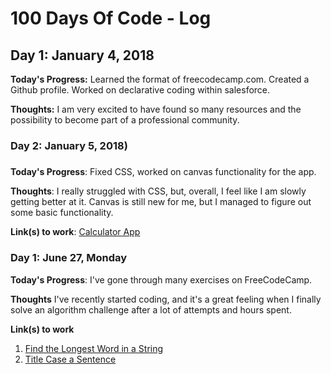 # 100 Days Of Code - Log

<!--### Day 0: February 30, 2016 (Example 1)
##### (delete me or comment me out)-->
## Day 1: January 4, 2018 ##

**Today's Progress:** Learned the format of freecodecamp.com. Created a Github profile. Worked on declarative coding within salesforce.

**Thoughts:** I am very excited to have found so many resources and the possibility to become part of a professional community.

### Day 2: January 5, 2018)
#####

**Today's Progress**: Fixed CSS, worked on canvas functionality for the app.

**Thoughts**: I really struggled with CSS, but, overall, I feel like I am slowly getting better at it. Canvas is still new for me, but I managed to figure out some basic functionality.

**Link(s) to work**: [Calculator App](http://www.example.com)


### Day 1: June 27, Monday

**Today's Progress**: I've gone through many exercises on FreeCodeCamp.

**Thoughts** I've recently started coding, and it's a great feeling when I finally solve an algorithm challenge after a lot of attempts and hours spent.

**Link(s) to work**
1. [Find the Longest Word in a String](https://www.freecodecamp.com/challenges/find-the-longest-word-in-a-string)
2. [Title Case a Sentence](https://www.freecodecamp.com/challenges/title-case-a-sentence)
